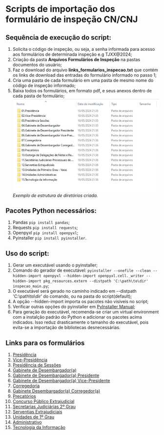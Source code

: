 # Scripts de importação dos formulário de inspeção CN/CNJ

## Sequência de execução do script:
1. Solicita o código de inspeção, ou seja, a senha informada para acesso aos formulários de determinada inspeção e.g TJXX@2024;
2. Criação da pasta **Arquivos Formulários de Inspeção** na pastas documentos do usuário;
3. Faz o download do arquivo **links_formularios_inspecao.txt** que contém os links de download das entradas do formulário informado no passo 1;
4. Cria uma pasta de cada formulário em uma pasta de mesmo nome do código de inspeção informado;
5. Baixa todos os formulários, em formato pdf, e seus anexos dentro de cada pasta de formulário;
![folders](assets/folders.jpg)
*Exemplo de estrutura de diretórios criada.*

## Pacotes Python necessários:
1. Pandas `pip install pandas`;
2. Requests `pip install requests`;
3. Openpyxl `pip install openpyxl`;
4. Pyinstaller `pip install pyinstaller`.

## Uso do script:
1. Gerar um executável usando o pyinstaller;
2. Comando do gerador de executável: `pyinstaller --onefile --clean --hidden-import openpyxl --hidden-import openpyxl.cell._writer --hidden-import pkg_resources.extern --distpath 'C:\path\to\dir' inspecao_main.py`;
3. O executável será gerado no caminho indicado em --distpath 'C:\path\to\dir' do comando, ou na pasta do script(default);
4. A opção --hidden-import importa os pacotes não visíveis no script;
5. Verificar outras opções do pyinstaller em [PyInstaller Manual](https://pyinstaller.org/en/stable/);
6. Para geração do executável, recomenda-se criar um virtual environment com a instalção padrão do Python e adicionar os pacotes acima indicados. Isso reduz drasticamente o tamanho do executável, pois evita-se a importação de bibliotecas desnecessárias.

## Links para os formulários
1. [Presidência](https://formularios-corregedoria.cnj.jus.br/01-inspecao-ordinaria-presidencia/)
2. [Vice-Presidência](https://formularios-corregedoria.cnj.jus.br/02-inspecao-ordinaria-vice-presidencia/)
3. [Presidência de Sessões](https://formularios-corregedoria.cnj.jus.br/03-inspecao-ordinaria-presidencia-de-sessoes/)
4. [Gabinete de Desembargador(a)](https://formularios-corregedoria.cnj.jus.br/04-inspecao-ordinaria-gabinete-de-desembargador/)
5. [Gabinete de Desembargador(a) Presidente](https://formularios-corregedoria.cnj.jus.br/05-inspecao-ordinaria-gabinete-de-desembargador-presidente/)
6. [Gabinete de Desembargador(a) Vice-Presidente](https://formularios-corregedoria.cnj.jus.br/06-inspecao-ordinaria-gabinete-de-desembargador-vice-presidente/)
7. [Corregedoria](https://formularios-corregedoria.cnj.jus.br/07-inspecao-ordinaria-corregedoria/)
8. [Gabinete Desembargador(a) Corregedor(a)](https://formularios-corregedoria.cnj.jus.br/08-inspecao-ordinaria-gabinete-de-desembargador-corregedor/)
9. [Precatórios](https://formularios-corregedoria.cnj.jus.br/09-inspecao-ordinaria-precatorios/)
10. [Concurso Público Extrajudicial](https://formularios-corregedoria.cnj.jus.br/10-inspecao-ordinaria-concurso-publico-outorga-de-delegacoes-de-notas-e-registro-e-listas-de-vacancias/)
11. [Secretarias Judiciárias 2º Grau](https://formularios-corregedoria.cnj.jus.br/11-inspecao-ordinaria-secretarias-judiciarias-processuais-de-2o-grau/)
12. [Serventias Extrajudiciais](https://formularios-corregedoria.cnj.jus.br/12-inspecao-ordinaria-serventias-extrajudiciais/)
13. [Unidades de 1º Grau](https://formularios-corregedoria.cnj.jus.br/13-inspecao-ordinaria-unidades-de-primeiro-grau-varas/)
14. [Administrativo](https://formularios-corregedoria.cnj.jus.br/14-inspecao-ordinaria-unidades-administrativas/)
15. [Tecnologia da Informação](https://formularios-corregedoria.cnj.jus.br/15-inspecao-ordinaria-tecnologia-da-informacao/)

